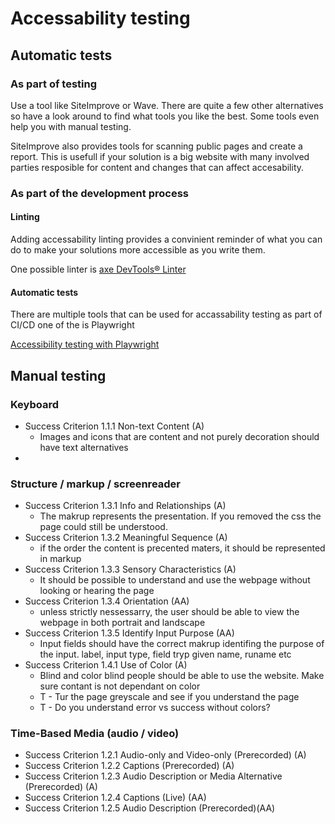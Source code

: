 # Accessability testing

## Automatic tests

### As part of testing

Use a tool like SiteImprove or Wave. There are quite a few other alternatives so have a look around to find what tools you like the best. Some tools even help you with manual testing.

SiteImprove also provides tools for scanning public pages and create a report. This is usefull if your solution is a big website with many involved parties resposible for content and changes that can affect accesability.

### As part of the development process

#### Linting

Adding accessability linting provides a convinient reminder of what you can do to make your solutions more accessible as you write them.

One possible linter is [axe DevTools® Linter](https://www.deque.com/axe/devtools/linter/)

#### Automatic tests

There are multiple tools that can be used for accassability testing as part of CI/CD one of the is Playwright 

[Accessibility testing with Playwright](https://playwright.dev/docs/accessibility-testing)


## Manual testing

### Keyboard

- Success Criterion 1.1.1 Non-text Content (A)
    - Images and icons that are content and not purely decoration should have text alternatives
- 

### Structure / markup / screenreader
- Success Criterion 1.3.1 Info and Relationships (A)
    - The makrup represents the presentation. If you removed the css the page could still be understood.
- Success Criterion 1.3.2 Meaningful Sequence (A)
    - if the order the content is precented maters, it should be represented in markup
- Success Criterion 1.3.3 Sensory Characteristics (A)
    - It should be possible to understand and use the webpage without looking or hearing the page
- Success Criterion 1.3.4 Orientation (AA)
    - unless strictly nessessarry, the user should be able to view the webpage in both portrait and landscape
- Success Criterion 1.3.5 Identify Input Purpose (AA)
    - Input fields should have the correct makrup identifing the purpose of the input. label, input type, field tryp given name, runame etc
- Success Criterion 1.4.1 Use of Color (A)
    - Blind and color blind people should be able to use the website. Make sure contant is not dependant on color
    - T - Tur the page greyscale and see if you understand the page
    - T - Do you understand error vs success without colors?

### Time-Based Media (audio / video)
- Success Criterion 1.2.1 Audio-only and Video-only (Prerecorded) (A)
- Success Criterion 1.2.2 Captions (Prerecorded) (A)
- Success Criterion 1.2.3 Audio Description or Media Alternative (Prerecorded) (A)
- Success Criterion 1.2.4 Captions (Live) (AA)
- Success Criterion 1.2.5 Audio Description (Prerecorded)(AA)

